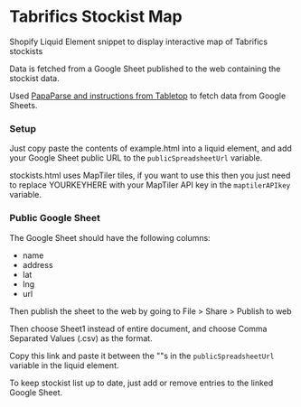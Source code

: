 # Tabrifics Stockist Map
Shopify Liquid Element snippet to display interactive map of Tabrifics stockists

Data is fetched from a Google Sheet published to the web containing the stockist data.

Used [PapaParse and instructions from Tabletop](https://github.com/jsoma/tabletop) to fetch data from Google Sheets.

### Setup
Just copy paste the contents of example.html into a liquid element, and add your Google Sheet public URL to the `publicSpreadsheetUrl` variable.

stockists.html uses MapTiler tiles, if you want to use this then you just need to replace YOURKEYHERE with your MapTiler API key in the `maptilerAPIkey` variable.

### Public Google Sheet
The Google Sheet should have the following columns:
- name
- address
- lat
- lng
- url

Then publish the sheet to the web by going to File > Share > Publish to web

Then choose Sheet1 instead of entire document, and choose Comma Separated Values (.csv) as the format.

Copy this link and paste it between the ""s in the `publicSpreadsheetUrl` variable in the liquid element.

To keep stockist list up to date, just add or remove entries to the linked Google Sheet.